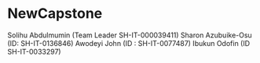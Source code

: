 # NewCapstone
Solihu Abdulmumin (Team Leader SH-IT-000039411) Sharon Azubuike-Osu (ID: SH-IT-0136846) Awodeyi John (ID : SH-IT-0077487) Ibukun Odofin (ID SH-IT-0033297)
